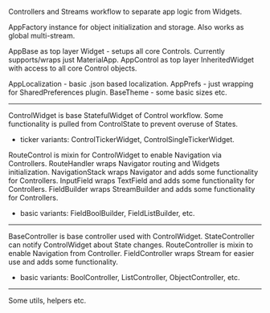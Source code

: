 Controllers and Streams workflow to separate app logic from Widgets.

AppFactory instance for object initialization and storage. Also works as global multi-stream.

AppBase as top layer Widget - setups all core Controls. Currently supports/wraps just MaterialApp.
AppControl as top layer InheritedWidget with access to all core Control objects.

AppLocalization - basic .json based localization.
AppPrefs - just wrapping for SharedPreferences plugin.
BaseTheme - some basic sizes etc. 

---

ControlWidget is base StatefulWidget of Control workflow. Some functionality is pulled from ControlState to prevent overuse of States.
 - ticker variants: ControlTickerWidget, ControlSingleTickerWidget.
 
RouteControl is mixin for ControlWidget to enable Navigation via Controllers.
RouteHandler wraps Navigator routing and Widgets initialization.
NavigationStack wraps Navigator and adds some functionality for Controllers.
InputField wraps TextField and adds some functionality for Controllers.
FieldBuilder wraps StreamBuilder and adds some functionality for Controllers.
 - basic variants: FieldBoolBuilder, FieldListBuilder, etc.

---

BaseController is base controller used with ControlWidget.
StateController can notify ControlWidget about State changes.
RouteController is mixin to enable Navigation from Controller.
FieldController wraps Stream for easier use and adds some functionality.
 - basic variants: BoolController, ListController, ObjectController, etc.

---

Some utils, helpers etc.